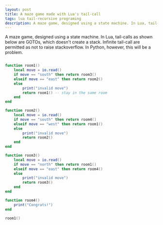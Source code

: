 ```yaml
---
layout: post
title: A maze game made with Lua's tail-call
tags: lua tail-recursive programing
description: A maze game, designed using a state machine. In Lua, tail-calls as shown below are GOTOs, which doesn't create a stack. Infinite tail-call are permitted as not to raise stackoverflow. In Python, however, this will be a problem.
---
```

A maze game, designed using a state machine. In Lua, tail-calls as shown below are GOTOs, which doesn't create a stack. Infinite tail-call are permitted as not to raise stackoverflow. In Python, however, this will be a problem.

```lua

function room1()
    local move = io.read()
    if move == "south" then return room3()
    elseif move == "east" then return room2()
    else
        print("invalid move")
        return room1() -- stay in the same room
    end 
end

function room2()
    local move = io.read()
    if move == "south" then return room4()
    elseif move == "west" then return room1()
    else
        print("invalid move")
        return room2()
    end 
end

function room3()
    local move = io.read()
    if move == "north" then return room1()
    elseif move == "east" then return room4()
    else
        print("invalid move")
        return room3()
    end 
end

function room4()
    print("Congrats!")
end

room1()

```